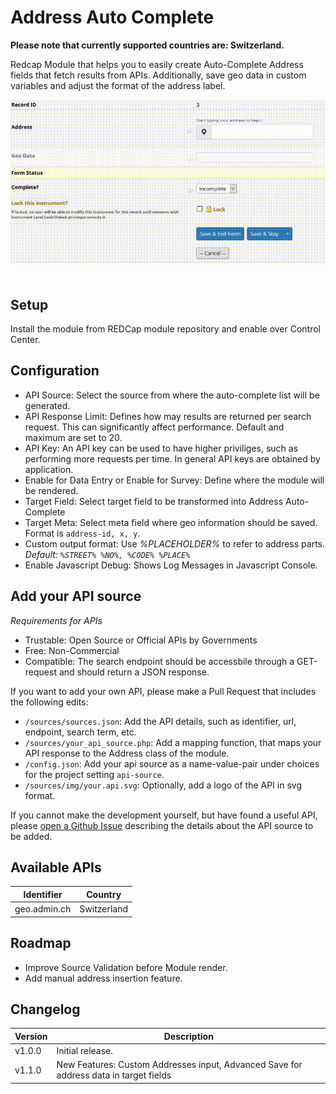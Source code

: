 # Address Auto Complete
**Please note that currently supported countries are: Switzerland.**

Redcap Module that helps you to easily create Auto-Complete Address fields that fetch results from APIs. Additionally, save geo data in custom variables and adjust the format of the address label.

![Demo](address_auto_complete_demo.gif)

## Setup

Install the module from REDCap module repository and enable over Control Center.

## Configuration

- API Source: Select the source from where the auto-complete list will be generated.
- API Response Limit: Defines how may results are returned per search request. This can significantly affect performance. Default and maximum are set to 20.
- API Key: An API key can be used to have higher priviliges, such as performing more requests per time. In general API keys are obtained by application.
- Enable for Data Entry or Enable for Survey: Define where the module will be rendered.
- Target Field: Select target field to be transformed into Address Auto-Complete
- Target Meta: Select meta field where geo information should be saved. Format is <code>address-id, x, y</code>.
- Custom output format: Use <i>%PLACEHOLDER%</i> to refer to address parts. <i>Default: <code>%STREET% %NO%, %CODE% %PLACE%</code></i>
- Enable Javascript Debug: Shows Log Messages in Javascript Console.

## Add your API source

*Requirements for APIs*

- Trustable: Open Source or Official APIs by Governments
- Free: Non-Commercial
- Compatible: The search endpoint should be accessbile through a GET-request and should return a JSON response.

If you want to add your own API, please make a Pull Request that includes the following edits:

- `/sources/sources.json`: Add the API details, such as identifier, url, endpoint, search term, etc.
- `/sources/your_api_source.php`: Add a mapping function, that maps your API response to the Address class of the module.
- `/config.json`: Add your api source as a name-value-pair under choices for the project setting `api-source`.
- `/sources/img/your.api.svg`: Optionally, add a logo of the API in svg format. 


If you cannot make the development yourself, but have found a useful API, please [open a Github Issue](https://github.com/tertek/redcap-address-auto-complete/issues) describing the details about the API source to be added.

## Available APIs

Identifier    | Country
------------- | --------------------
geo.admin.ch  | Switzerland


## Roadmap

- Improve Source Validation before Module render.
- Add manual address insertion feature.

## Changelog

Version | Description
------- | --------------------
v1.0.0  | Initial release.
v1.1.0  | New Features: Custom Addresses input, Advanced Save for address data in target fields
